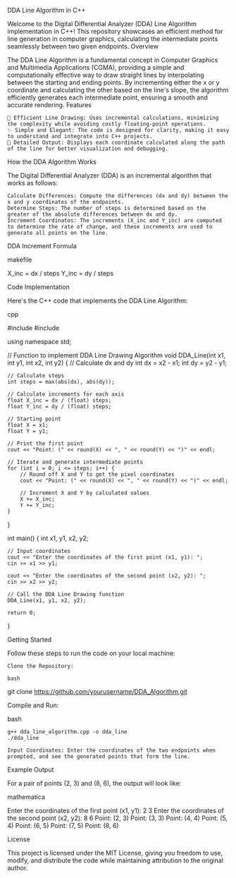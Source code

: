  DDA Line Algorithm in C++

Welcome to the Digital Differential Analyzer (DDA) Line Algorithm implementation in C++! This repository showcases an efficient method for line generation in computer graphics, calculating the intermediate points seamlessly between two given endpoints.
Overview

The DDA Line Algorithm is a fundamental concept in Computer Graphics and Multimedia Applications (CGMA), providing a simple and computationally effective way to draw straight lines by interpolating between the starting and ending points. By incrementing either the x or y coordinate and calculating the other based on the line's slope, the algorithm efficiently generates each intermediate point, ensuring a smooth and accurate rendering.
Features

    🚀 Efficient Line Drawing: Uses incremental calculations, minimizing the complexity while avoiding costly floating-point operations.
    ✨ Simple and Elegant: The code is designed for clarity, making it easy to understand and integrate into C++ projects.
    📍 Detailed Output: Displays each coordinate calculated along the path of the line for better visualization and debugging.

How the DDA Algorithm Works

The Digital Differential Analyzer (DDA) is an incremental algorithm that works as follows:

    Calculate Differences: Compute the differences (dx and dy) between the x and y coordinates of the endpoints.
    Determine Steps: The number of steps is determined based on the greater of the absolute differences between dx and dy.
    Increment Coordinates: The increments (X_inc and Y_inc) are computed to determine the rate of change, and these increments are used to generate all points on the line.

DDA Increment Formula

makefile

X_inc = dx / steps
Y_inc = dy / steps

Code Implementation

Here's the C++ code that implements the DDA Line Algorithm:

cpp

#include <iostream>
#include <cmath>

using namespace std;

// Function to implement DDA Line Drawing Algorithm
void DDA_Line(int x1, int y1, int x2, int y2) {
    // Calculate dx and dy
    int dx = x2 - x1;
    int dy = y2 - y1;

    // Calculate steps
    int steps = max(abs(dx), abs(dy));

    // Calculate increments for each axis
    float X_inc = dx / (float) steps;
    float Y_inc = dy / (float) steps;

    // Starting point
    float X = x1;
    float Y = y1;

    // Print the first point
    cout << "Point: (" << round(X) << ", " << round(Y) << ")" << endl;

    // Iterate and generate intermediate points
    for (int i = 0; i <= steps; i++) {
        // Round off X and Y to get the pixel coordinates
        cout << "Point: (" << round(X) << ", " << round(Y) << ")" << endl;
        
        // Increment X and Y by calculated values
        X += X_inc;
        Y += Y_inc;
    }
}

int main() {
    int x1, y1, x2, y2;

    // Input coordinates
    cout << "Enter the coordinates of the first point (x1, y1): ";
    cin >> x1 >> y1;
    
    cout << "Enter the coordinates of the second point (x2, y2): ";
    cin >> x2 >> y2;

    // Call the DDA Line Drawing function
    DDA_Line(x1, y1, x2, y2);

    return 0;
}

Getting Started

Follow these steps to run the code on your local machine:

    Clone the Repository:

    bash

git clone https://github.com/yourusername/DDA_Algorithm.git

Compile and Run:

bash

    g++ dda_line_algorithm.cpp -o dda_line
    ./dda_line

    Input Coordinates: Enter the coordinates of the two endpoints when prompted, and see the generated points that form the line.

Example Output

For a pair of points (2, 3) and (8, 6), the output will look like:

mathematica

Enter the coordinates of the first point (x1, y1): 2 3
Enter the coordinates of the second point (x2, y2): 8 6
Point: (2, 3)
Point: (3, 3)
Point: (4, 4)
Point: (5, 4)
Point: (6, 5)
Point: (7, 5)
Point: (8, 6)

License

This project is licensed under the MIT License, giving you freedom to use, modify, and distribute the code while maintaining attribution to the original author.
